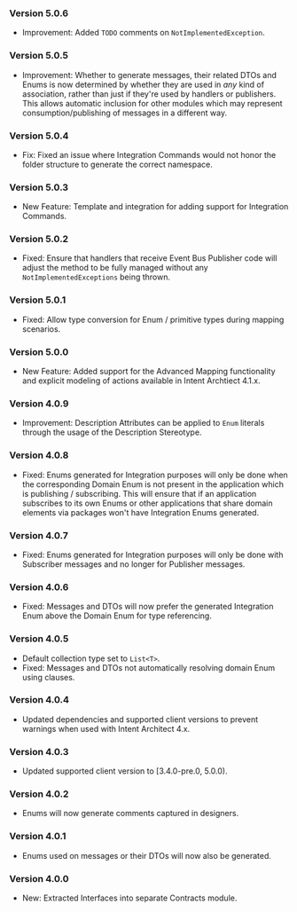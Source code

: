 ### Version 5.0.6

- Improvement: Added `TODO` comments on `NotImplementedException`.

### Version 5.0.5

- Improvement: Whether to generate messages, their related DTOs and Enums is now determined by whether they are used in _any_ kind of association, rather than just if they're used by handlers or publishers. This allows automatic inclusion for other modules which may represent consumption/publishing of messages in a different way.

### Version 5.0.4

- Fix: Fixed an issue where Integration Commands would not honor the folder structure to generate the correct namespace.

### Version 5.0.3

- New Feature: Template and integration for adding support for Integration Commands.

### Version 5.0.2

- Fixed: Ensure that handlers that receive Event Bus Publisher code will adjust the method to be fully managed without any `NotImplementedExceptions` being thrown.

### Version 5.0.1

- Fixed: Allow type conversion for Enum / primitive types during mapping scenarios.

### Version 5.0.0

- New Feature: Added support for the Advanced Mapping functionality and explicit modeling of actions available in Intent Archtiect 4.1.x.

### Version 4.0.9

- Improvement: Description Attributes can be applied to `Enum` literals through the usage of the Description Stereotype.

### Version 4.0.8

- Fixed: Enums generated for Integration purposes will only be done when the corresponding Domain Enum is not present in the application which is publishing / subscribing. This will ensure that if an application subscribes to its own Enums or other applications that share domain elements via packages won't have Integration Enums generated.

### Version 4.0.7

- Fixed: Enums generated for Integration purposes will only be done with Subscriber messages and no longer for Publisher messages.

### Version 4.0.6

- Fixed: Messages and DTOs will now prefer the generated Integration Enum above the Domain Enum for type referencing.

### Version 4.0.5

- Default collection type set to `List<T>`.
- Fixed: Messages and DTOs not automatically resolving domain Enum using clauses.

### Version 4.0.4

- Updated dependencies and supported client versions to prevent warnings when used with Intent Architect 4.x.

### Version 4.0.3

- Updated supported client version to [3.4.0-pre.0, 5.0.0).

### Version 4.0.2

- Enums will now generate comments captured in designers.

### Version 4.0.1

- Enums used on messages or their DTOs will now also be generated.

### Version 4.0.0

- New: Extracted Interfaces into separate Contracts module.